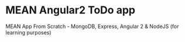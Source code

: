 # MEAN Angular2 ToDo app

MEAN App From Scratch - MongoDB, Express, Angular 2 &amp; NodeJS 
(for learning purposes)

